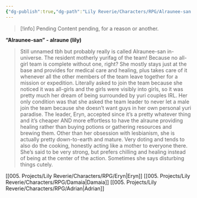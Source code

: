 ```yaml
---
{"dg-publish":true,"dg-path":"Lily Reverie/Characters/RPG/Alraunee-san.md","permalink":"/lily-reverie/characters/rpg/alraunee-san/","created":"2024-01-21T01:41:25.572-03:00","updated":"2024-01-22T18:03:40.578-03:00"}
---
```



>[!info] Pending
>Content pending, for a reason or another.

**“Alraunee-san” - alraune (lily)**

> Still unnamed tbh but probably really is called Alraunee-san in-universe.
> The resident motherly yurifag of the team! Because no all-girl team is complete without one, right? She mostly stays just at the base and provides for medical care and healing, plus takes care of it whenever all the other members of the team leave together for a mission or expedition. Literally asked to join the team because she noticed it was all-girls and the girls were visibly into girls, so it was pretty much her dream of being surrounded by yuri couples IRL. Her only condition was that she asked the team leader to never let a male join the team because she doesn’t want guys in her own personal yuri paradise. The leader, Eryn, accepted since it’s a pretty whatever thing and it’s cheaper AND more effortless to have the alraune providing healing rather than buying potions or gathering resources and brewing them. Other than her obsession with lesbianism, she is actually pretty down-to-earth and mature.
> Very doting and tends to also do the cooking, honestly acting like a mother to everyone there.
> She’s said to be very strong, but prefers chilling and healing instead of being at the center of the action. Sometimes she says disturbing things cutely.

[[005. Projects/Lily Reverie/Characters/RPG/Eryn\|Eryn]]
[[005. Projects/Lily Reverie/Characters/RPG/Damaia\|Damaia]]
[[005. Projects/Lily Reverie/Characters/RPG/Adrian\|Adrian]]